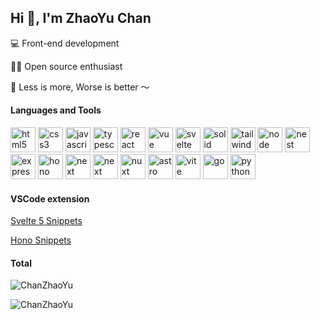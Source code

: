 ## Hi 👋, I'm ZhaoYu Chan

💻 Front-end development

🧑‍💻 Open source enthusiast

🌈 Less is more, Worse is better ～

#### Languages and Tools

 <p>
  <img
    src="https://svgl.app/library/html5.svg"
    alt="html5"
    title="html5"
    width="40"
    height="40"
  />
  <img
    src="https://svgl.app/library/css.svg"
    alt="css3"
    title="css3"
    width="40"
    height="40"
  />
  <img
    src="https://svgl.app/library/javascript.svg"
    alt="javascript"
    title="javascript"
    width="40"
    height="40"
  />
  <img
    src="https://svgl.app/library/typescript.svg"
    alt="typescript"
    title="typescript"
    width="40"
    height="40"
  />
  <img
    src="https://svgl.app/library/react.svg"
    alt="react"
    title="react"
    width="40"
    height="40"
  />
  <img
    src="https://svgl.app/library/vue.svg"
    alt="vue"
    title="vue"
    width="40"
    height="40"
  />
  <img
    src="https://svgl.app/library/svelte.svg"
    alt="svelte"
    title="svelte"
    width="40"
    height="40"
  />
  <img
    src="https://svgl.app/library/solidjs.svg"
    alt="solid"
    title="solid"
    width="40"
    height="40"
  />
  <img
    src="https://svgl.app/library/tailwindcss.svg"
    alt="tailwind"
    title="tailwind"
    width="40"
    height="40"
  />
  <img
    src="https://svgl.app/library/nodejs.svg"
    alt="node"
    title="node"
    width="40"
    height="40"
  />
  <img
    src="https://svgl.app/library/nestjs.svg"
    alt="nest"
    title="nest"
    width="40"
    height="40"
  />
  <img
    src="https://svgl.app/library/expressjs.svg"
    alt="express"
    title="express"
    width="40"
    height="40"
  />
  <img
    src="https://svgl.app/library/hono.svg"
    alt="hono"
    title="hono"
    width="40"
    height="40"
  />
  <img 
    src="https://remix.run/favicon-192.png" 
    alt="next"
    title="next"
    width="40" 
    height="40" 
  />
  <img 
    src="https://svgl.app/library/nextjs_icon_dark.svg" 
    alt="next"
    title="next"
    width="40" 
    height="40" 
  />
  <img 
    src="https://svgl.app/library/nuxt.svg" 
    alt="nuxt"
    title="nuxt"
    width="40" 
    height="40" 
  />
   <img 
    src="https://svgl.app/library/astro.svg" 
    alt="astro"
    title="astro"
    width="40" 
    height="40" 
  />
  <img
    src="https://svgl.app/library/vitejs.svg"
    alt="vite"
    title="vite"
    width="40"
    height="40"
  />
  <img
    src="https://svgl.app/library/golang.svg"
    alt="go"
    title="go"
    width="40"
    height="40"
  />
  <img
    src="https://svgl.app/library/python.svg"
    alt="python"
    title="python"
    width="40"
    height="40"
  />
</p>

#### VSCode extension
[Svelte 5 Snippets](https://marketplace.visualstudio.com/items?itemName=Chanzhaoyu.svelte-5-snippets)

[Hono Snippets](https://marketplace.visualstudio.com/items?itemName=Chanzhaoyu.hono-snippets)

#### Total

<p>
  <img
    src="https://github-readme-stats.vercel.app/api?username=chanzhaoyu&show_icons=true&locale=en"
    alt="ChanZhaoYu"
  />
</p>

<img src="https://komarev.com/ghpvc/?username=chanzhaoyu&label=Profile%20views&color=0e75b6&style=flat" alt="ChanZhaoYu" />
